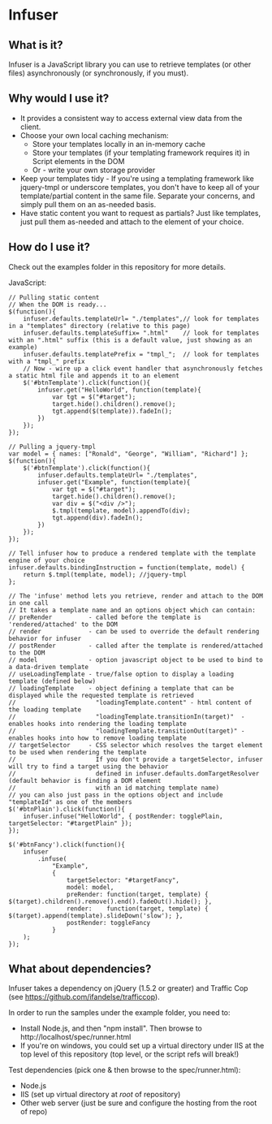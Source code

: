 # Infuser

## What is it?
Infuser is a JavaScript library you can use to retrieve templates (or other files) asynchronously (or synchronously, if you must).

## Why would I use it?
* It provides a consistent way to access external view data from the client.
* Choose your own local caching mechanism:
    * Store your templates locally in an in-memory cache
    * Store your templates (if your templating framework requires it) in Script elements in the DOM
    * Or - write your own storage provider
* Keep your templates tidy - If you're using a templating framework like jquery-tmpl or underscore templates, you don't have to keep all of your template/partial content in the same file.  Separate your concerns, and simply pull them on an as-needed basis.
* Have static content you want to request as partials?  Just like templates, just pull them as-needed and attach to the element of your choice.

## How do I use it?
Check out the examples folder in this repository for more details.

JavaScript:

    // Pulling static content
    // When the DOM is ready...
    $(function(){
        infuser.defaults.templateUrl= "./templates",// look for templates in a "templates" directory (relative to this page)
        infuser.defaults.templateSuffix= ".html"    // look for templates with an ".html" suffix (this is a default value, just showing as an example)
        infuser.defaults.templatePrefix = "tmpl_";  // look for templates with a "tmpl_" prefix
        // Now - wire up a click event handler that asynchronously fetches a static html file and appends it to an element
        $('#btnTemplate').click(function(){
            infuser.get("HelloWorld", function(template){
                var tgt = $("#target");
                target.hide().children().remove();
                tgt.append($(template)).fadeIn();
            })
        });
    });
    
    // Pulling a jquery-tmpl
    var model = { names: ["Ronald", "George", "William", "Richard"] };
    $(function(){
        $('#btnTemplate').click(function(){
            infuser.defaults.templateUrl= "./templates",
            infuser.get("Example", function(template){
                var tgt = $("#target");
                target.hide().children().remove();
                var div = $("<div />");
                $.tmpl(template, model).appendTo(div);
                tgt.append(div).fadeIn();
            })
        });
    });

    // Tell infuser how to produce a rendered template with the template engine of your choice
    infuser.defaults.bindingInstruction = function(template, model) {
        return $.tmpl(template, model); //jquery-tmpl
    };

    // The 'infuse' method lets you retrieve, render and attach to the DOM in one call
    // It takes a template name and an options object which can contain:
    // preRender          - called before the template is 'rendered/attached' to the DOM
    // render             - can be used to override the default rendering behavior for infuser
    // postRender         - called after the template is rendered/attached to the DOM
    // model              - option javascript object to be used to bind to a data-driven template
    // useLoadingTemplate - true/false option to display a loading template (defined below)
    // loadingTemplate    - object defining a template that can be displayed while the requested template is retrieved
    //                      "loadingTemplate.content" - html content of the loading template
    //                      "loadingTemplate.transitionIn(target)"  - enables hooks into rendering the loading template
    //                      "loadingTemplate.transitionOut(target)" - enables hooks into how to remove loading template
    // targetSelector     - CSS selector which resolves the target element to be used when rendering the template
    //                      If you don't provide a targetSelector, infuser will try to find a target using the behavior
    //                      defined in infuser.defaults.domTargetResolver (default behavior is finding a DOM element
    //                      with an id matching template name)
    // you can also just pass in the options object and include "templateId" as one of the members
    $('#btnPlain').click(function(){
        infuser.infuse("HelloWorld", { postRender: togglePlain, targetSelector: "#targetPlain" });
    });

    $('#btnFancy').click(function(){
        infuser
            .infuse(
                "Example",
                {
                    targetSelector: "#targetFancy",
                    model: model,
                    preRender: function(target, template) { $(target).children().remove().end().fadeOut().hide(); },
                    render:    function(target, template) { $(target).append(template).slideDown('slow'); },
                    postRender: toggleFancy
                }
        );
    });

## What about dependencies?
Infuser takes a dependency on jQuery (1.5.2 or greater) and Traffic Cop (see https://github.com/ifandelse/trafficcop).

In order to run the samples under the example folder, you need to:

* Install Node.js, and then "npm install".  Then browse to http://localhost/spec/runner.html
* If you're on windows, you could set up a virtual directory under IIS at the top level of this repository (top level, or the script refs will break!)

Test dependencies (pick one & then browse to the spec/runner.html):

* Node.js 
* IIS (set up virtual directory at *root* of repository)
* Other web server (just be sure and configure the hosting from the root of repo)
